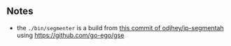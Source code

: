 
## Notes
- the `./bin/segmenter` is a build from [this commit of odjhey/jp-segmentah](https://github.com/odjhey/jp-segmentah/commit/056e30e27f364a249d9287bc92a91062b5beba44) using https://github.com/go-ego/gse
